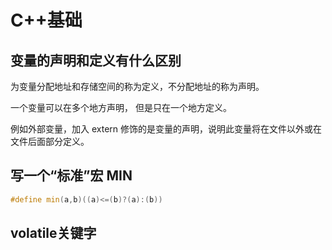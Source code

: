 # C++基础

## 变量的声明和定义有什么区别

为变量分配地址和存储空间的称为定义，不分配地址的称为声明。

一个变量可以在多个地方声明， 但是只在一个地方定义。

例如外部变量，加入 extern 修饰的是变量的声明，说明此变量将在文件以外或在文件后面部分定义。

## 写一个“标准”宏 MIN

```cpp
#define min(a,b)((a)<=(b)?(a):(b)) 
```

## volatile关键字

